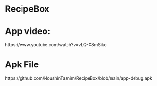 # RecipeBox
<h1>App video:</h1>
https://www.youtube.com/watch?v=vLQ-C8mSikc

<h1>Apk File</h1>
https://github.com/NoushinTasnim/RecipeBox/blob/main/app-debug.apk
